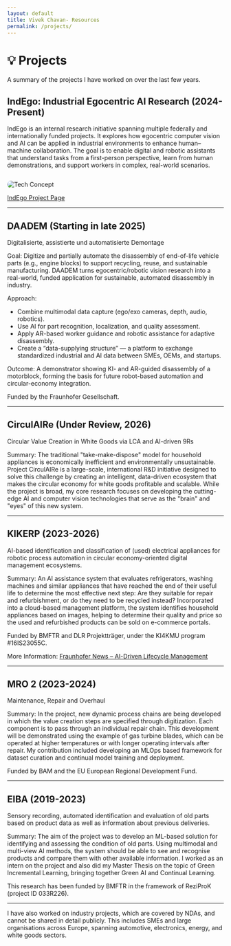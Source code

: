 ```yaml
---
layout: default
title: Vivek Chavan- Resources
permalink: /projects/
---
```


# 💡 Projects

A summary of the projects I have worked on over the last few years.

## IndEgo: Industrial Egocentric AI Research (2024-Present)

IndEgo is an internal research initiative spanning multiple federally and internationally funded projects. It explores how egocentric computer vision and AI can be applied in industrial environments to enhance human–machine collaboration. The goal is to enable digital and robotic assistants that understand tasks from a first-person perspective, learn from human demonstrations, and support workers in complex, real-world scenarios.

<img src="{{ '/assets/tech_concept.png' | relative_url }}" alt="Tech Concept" style="max-width:100%; border-radius:12px; margin-top:1em;">

[IndEgo Project Page](https://vivekchavan.com/IndEgo/)

---

## DAADEM (Starting in late 2025)
Digitalisierte, assistierte und automatisierte Demontage

Goal: Digitize and partially automate the disassembly of end-of-life vehicle parts (e.g., engine blocks) to support recycling, reuse, and sustainable manufacturing.
DAADEM turns egocentric/robotic vision research into a real-world, funded application for sustainable, automated disassembly in industry.

Approach:
- Combine multimodal data capture (ego/exo cameras, depth, audio, robotics).
- Use AI for part recognition, localization, and quality assessment.
- Apply AR-based worker guidance and robotic assistance for adaptive disassembly.
- Create a “data-supplying structure” — a platform to exchange standardized industrial and AI data between SMEs, OEMs, and startups.

Outcome: A demonstrator showing KI- and AR-guided disassembly of a motorblock, forming the basis for future robot-based automation and circular-economy integration.

Funded by the Fraunhofer Gesellschaft.

---

## CirculAIRe (Under Review, 2026)
Circular Value Creation in White Goods via LCA and AI-driven 9Rs 

Summary: The traditional "take-make-dispose" model for household appliances is economically inefficient and environmentally unsustainable. Project CirculAIRe is a large-scale, international R&D initiative designed to solve this challenge by creating an intelligent, data-driven ecosystem that makes the circular economy for white goods profitable and scalable. While the project is broad, my core research focuses on developing the cutting-edge AI and computer vision technologies that serve as the "brain" and "eyes" of this new system.

---

## KIKERP (2023-2026)
AI-based identification and classification of (used) electrical appliances for robotic process automation in circular economy-oriented digital management ecosystems.

Summary: An AI assistance system that evaluates refrigerators, washing machines and similar appliances that have reached the end of their useful life to determine the most effective next step: Are they suitable for repair and refurbishment, or do they need to be recycled instead? Incorporated into a cloud-based management platform, the system identifies household appliances based on images, helping to determine their quality and price so the used and refurbished products can be sold on e-commerce portals.

Funded by BMFTR and DLR Projektträger, under the KI4KMU program #16IS23055C.

More Information: [Fraunhofer News – AI-Driven Lifecycle Management](https://www.fraunhofer.de/en/press/research-news/2025/juli-2025/ai-driven-lifecycle-management-for-end-of-life-household-appliances.html)

---

## MRO 2 (2023-2024)
Maintenance, Repair and Overhaul

Summary: In the project, new dynamic process chains are being developed in which the value creation steps are specified through digitization. Each component is to pass through an individual repair chain. This development will be demonstrated using the example of gas turbine blades, which can be operated at higher temperatures or with longer operating intervals after repair. My contribution included developing an MLOps based framework for dataset curation and continual model training and deployment.

Funded by BAM and the EU European Regional Development Fund.

---

## EIBA (2019-2023)
Sensory recording, automated identification and evaluation of old parts based on product data as well as information about previous deliveries.

Summary: The aim of the project was to develop an ML-based solution for identifying and assessing the condition of old parts. Using multimodal and multi-view AI methods, the system should be able to see and recognise products and compare them with other available information. I worked as an intern on the project and also did my Master Thesis on the topic of Green Incremental Learning, bringing together Green AI and Continual Learning.

This research has been funded by BMFTR in the framework of ReziProK (project ID 033R226). 

----

I have also worked on industry projects, which are covered by NDAs, and cannot be shared in detail publicly. This includes SMEs and large organisations across Europe, spanning automotive, electronics, energy, and white goods sectors.

